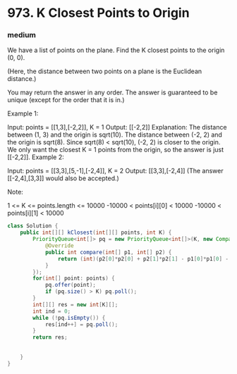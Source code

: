 # 973. K Closest Points to Origin
### medium
We have a list of points on the plane.  Find the K closest points to the origin (0, 0).

(Here, the distance between two points on a plane is the Euclidean distance.)

You may return the answer in any order.  The answer is guaranteed to be unique (except for the order that it is in.)

 

Example 1:

Input: points = [[1,3],[-2,2]], K = 1
Output: [[-2,2]]
Explanation: 
The distance between (1, 3) and the origin is sqrt(10).
The distance between (-2, 2) and the origin is sqrt(8).
Since sqrt(8) < sqrt(10), (-2, 2) is closer to the origin.
We only want the closest K = 1 points from the origin, so the answer is just [[-2,2]].
Example 2:

Input: points = [[3,3],[5,-1],[-2,4]], K = 2
Output: [[3,3],[-2,4]]
(The answer [[-2,4],[3,3]] would also be accepted.)
 

Note:

1 <= K <= points.length <= 10000
-10000 < points[i][0] < 10000
-10000 < points[i][1] < 10000

```java
class Solution {
    public int[][] kClosest(int[][] points, int K) {
        PriorityQueue<int[]> pq = new PriorityQueue<int[]>(K, new Comparator<int[]>() {
            @Override
            public int compare(int[] p1, int[] p2) {
                return (int)(p2[0]*p2[0] + p2[1]*p2[1] - p1[0]*p1[0] - p1[1]*p1[1]);
            }
        });
        for(int[] point: points) {
            pq.offer(point);
            if (pq.size() > K) pq.poll();
        }
        int[][] res = new int[K][];
        int ind = 0;
        while (!pq.isEmpty()) {
            res[ind++] = pq.poll();
        }
        return res;
        
            
    }
}